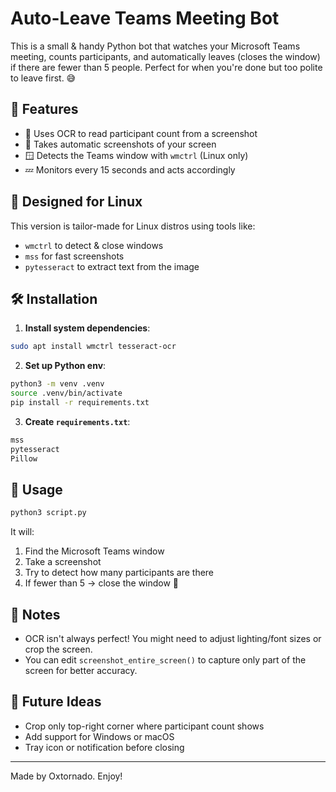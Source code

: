# Auto-Leave Teams Meeting Bot

This is a small & handy Python bot that watches your Microsoft Teams meeting, counts participants, and automatically leaves (closes the window) if there are fewer than 5 people. Perfect for when you're done but too polite to leave first. 😅

## 🌱 Features
- 🧠 Uses OCR to read participant count from a screenshot
- 📸 Takes automatic screenshots of your screen
- 🪟 Detects the Teams window with `wmctrl` (Linux only)
- 💤 Monitors every 15 seconds and acts accordingly

## 🐧 Designed for Linux
This version is tailor-made for Linux distros using tools like:
- `wmctrl` to detect & close windows
- `mss` for fast screenshots
- `pytesseract` to extract text from the image

## 🛠️ Installation

1. **Install system dependencies**:
```bash
sudo apt install wmctrl tesseract-ocr
```

2. **Set up Python env**:
```bash
python3 -m venv .venv
source .venv/bin/activate
pip install -r requirements.txt
```

3. **Create `requirements.txt`**:
```txt
mss
pytesseract
Pillow
```

## 🚀 Usage
```bash
python3 script.py
```
It will:
1. Find the Microsoft Teams window
2. Take a screenshot
3. Try to detect how many participants are there
4. If fewer than 5 → close the window 💨

## 📌 Notes
- OCR isn't always perfect! You might need to adjust lighting/font sizes or crop the screen.
- You can edit `screenshot_entire_screen()` to capture only part of the screen for better accuracy.

## 🧃 Future Ideas
- Crop only top-right corner where participant count shows
- Add support for Windows or macOS
- Tray icon or notification before closing

---

Made by Oxtornado. Enjoy!

